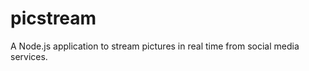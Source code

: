 picstream
=========

A Node.js application to stream pictures in real time from social media services.
